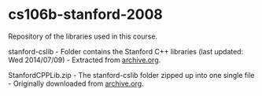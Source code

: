# cs106b-stanford-2008

Repository of the libraries used in this course.

stanford-cslib
    - Folder contains the Stanford C++ libraries (last updated: Wed 2014/07/09)
    - Extracted from [archive.org](https://web.archive.org/web/20140721201909/http://stanford.edu/~stepp/cppdoc/).

StanfordCPPLib.zip
    - The stanford-cslib folder zipped up into one single file
    - Originally downloaded from [archive.org](https://web.archive.org/web/20140721201909/http://stanford.edu/~stepp/cppdoc/StanfordCPPLib.zip).

